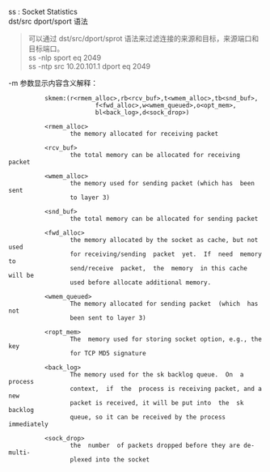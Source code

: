    ss : Socket Statistics  
   dst/src dport/sport 语法  
   > 可以通过 dst/src/dport/sprot 语法来过滤连接的来源和目标，来源端口和目标端口。   
   > ss -nlp sport eq 2049  
   > ss -ntp src 10.20.101.1 dport eq 2049  

   -m 参数显示内容含义解释：  
   
              skmem:(r<rmem_alloc>,rb<rcv_buf>,t<wmem_alloc>,tb<snd_buf>,
                            f<fwd_alloc>,w<wmem_queued>,o<opt_mem>,
                            bl<back_log>,d<sock_drop>)

              <rmem_alloc>
                     the memory allocated for receiving packet

              <rcv_buf>
                     the total memory can be allocated for receiving packet

              <wmem_alloc>
                     the memory used for sending packet (which has  been  sent
                     to layer 3)

              <snd_buf>
                     the total memory can be allocated for sending packet

              <fwd_alloc>
                     the memory allocated by the socket as cache, but not used
                     for receiving/sending  packet  yet.  If  need  memory  to
                     send/receive  packet,  the  memory  in this cache will be
                     used before allocate additional memory.

              <wmem_queued>
                     The memory allocated for sending packet  (which  has  not
                     been sent to layer 3)

              <ropt_mem>
                     The  memory used for storing socket option, e.g., the key
                     for TCP MD5 signature

              <back_log>
                     The memory used for the sk backlog queue.  On  a  process
                     context,  if  the  process is receiving packet, and a new
                     packet is received, it will be put into  the  sk  backlog
                     queue, so it can be received by the process immediately

              <sock_drop>
                     the  number  of packets dropped before they are de-multi‐
                     plexed into the socket
